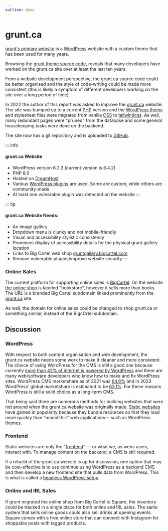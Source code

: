 ```yaml
---
outline: deep
---
```


# grunt.ca

[grunt's primary website](https://grunt.ca) is a [WordPress](https://wordpress.org/) website with a custom theme that has been used for many years. 

Browsing the [grunt theme source code](https://github.com/grunt-gallery/grunt-wordpress-theme), reveals that many developers have worked on the grunt.ca site over at least the last ten years. 

From a website development perspective, the grunt.ca source code could be better organised and the style of code-writing could be made more consistent (this is likely a symptom of different developers working on the site over a long period of time).

In 2022 the author of this report was asked to improve the [grunt.ca](https://grunt.ca) website. The site was bumped up to a current [PHP](https://www.php.net/) version and the [WordPress theme](https://en-ca.wordpress.org/themes/) and stylesheet files were migrated from vanilla [CSS](https://en.wikipedia.org/wiki/CSS) to [tailwindcss](https://tailwindcss.com/). As well, many redundant pages were "pruned" from the database and some general housekeeping tasks were done on the backend.

The site now has a git repository and is uploaded to [GitHub](https://github.com/grunt-gallery/grunt-wordpress-theme).

::: info
#### grunt.ca Website
- WordPress version 6.2.3 (current version is 6.4.2)
- PHP 8.0
- Hosted on [DreamHost](https://dreamhost.com)
- Various [WordPress plugins](https://en-ca.wordpress.org/plugins/) are used. Some are custom, while others are community-made.
- At least one vulnerable plugin was detected on the website
:::

::: tip
#### grunt.ca Website Needs:

- An image gallery
- Dropdown menu is clunky and not mobile-friendly
- Visual and accessibility stylistic consistency
- Prominent display of accessibility details for the physical grunt gallery location
- Links to Big Cartel web shop [gruntgallery.bigcartel.com](https://gruntgallery.bigcartel.com/)
- Remove vulnerable plugins/improve website security
:::

### Online Sales 

The current platform for supporting online sales is [BigCartel](https://www.bigcartel.com/). On the website [the online shop](https://gruntgallery.bigcartel.com/) is labeled "bookstore", however it sells more than books. The URL is a branded Big Cartel subdomain linked prominently from the [grunt.ca](https://grunt.ca) site.

As well, the domain for online sales could be changed to shop.grunt.ca or something similar, instead of the BigcCrtel subdomain.

## Discussion

### WordPress

With respect to both content organisation and web development, the grunt.ca website needs some work to make it cleaner and more consistent. The choice of using WordPress for the CMS is still a good one because currently [more than 42% of internet is powered by WordPress](https://aovup.com/stats/wordpress/) and there are many web/software developers who know how to make and fix WordPress sites. WordPress CMS marketshare as of 2021 was [64.6%](https://aovup.com/stats/wordpress/) and in 2023 WordPress' global marketshare is estimated to be [63.1%](https://www.wpbeginner.com/research/cms-market-share-report-latest-trends-and-usage-stats/). For these reasons WordPress is still a solid choice as a long-term CMS.

That being said there are numerous methods for building websites that were not around when the grunt.ca website was originally made. [Static websites](https://jamstack.org/generators/) have gained in popularity because they bundle resources so that they load more quickly than "monolithic" web applications— such as WordPress themes.

### Frontend

Static websites are only the "[frontend](https://www.w3schools.com/howto/howto_blog_become_frontenddev.asp)" — or what we, as webs users, interact with. To manage content on the backend, a CMS is still required.

If a rebuild of the grunt.ca website is up for discussion, one option that may be cost-effective is to use continue using WordPress as a backend CMS and then develop a new frontend site that pulls data from WordPress. This is what is called a [headless WordPress setup](https://www.gatsbyjs.com/docs/glossary/headless-wordpress/#:~:text=A%20headless%20WordPress%20site%20is,content%20to%20a%20site%20visitor.).

### Online and IRL Sales

If grunt migrated the online shop from Big Cartel to Square, the inventory could be tracked in a single place for both online and IRL sales. The same system that sells online goods could also sell drinks at opening events. Square comes with a free online store that can connect with Instagram for shoppable posts with tagged products.